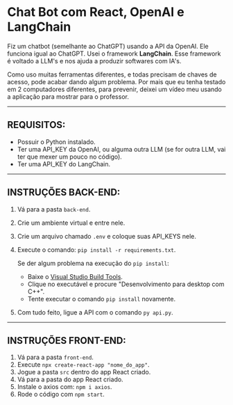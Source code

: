 # Chat Bot com React, OpenAI e LangChain

Fiz um chatbot (semelhante ao ChatGPT) usando a API da OpenAI. Ele funciona igual ao ChatGPT.
Usei o framework **LangChain**.
Esse framework é voltado a LLM's e nos ajuda a produzir softwares com IA's.

Como uso muitas ferramentas diferentes, e todas precisam de chaves de acesso, pode acabar dando algum problema. 
Por mais que eu tenha testado em 2 computadores diferentes, para prevenir, deixei um vídeo meu usando a aplicação para mostrar para o professor.

---

## REQUISITOS:
- Possuir o Python instalado.
- Ter uma API_KEY da OpenAI, ou alguma outra LLM (se for outra LLM, vai ter que mexer um pouco no código).
- Ter uma API_KEY do LangChain.

---

## INSTRUÇÕES BACK-END:

1. Vá para a pasta `back-end`.
2. Crie um ambiente virtual e entre nele.
3. Crie um arquivo chamado `.env` e coloque suas API_KEYS nele.
4. Execute o comando: `pip install -r requirements.txt`.

   Se der algum problema na execução do `pip install`:
   - Baixe o [Visual Studio Build Tools](https://visualstudio.microsoft.com/pt-br/visual-cpp-build-tools/).
   - Clique no executável e procure "Desenvolvimento para desktop com C++".
   - Tente executar o comando `pip install` novamente.

5. Com tudo feito, ligue a API com o comando `py api.py`.

---

## INSTRUÇÕES FRONT-END:

1. Vá para a pasta `front-end`.
2. Execute `npx create-react-app "nome_do_app"`.
3. Jogue a pasta `src` dentro do app React criado.
4. Vá para a pasta do app React criado.
5. Instale o axios com: `npm i axios`.
6. Rode o código com `npm start`.
